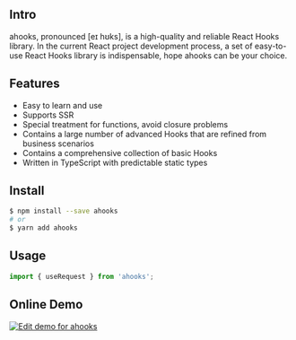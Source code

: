 ## Intro

ahooks, pronounced [eɪ hʊks], is a high-quality and reliable React Hooks library. In the current React project development process, a set of easy-to-use React Hooks library is indispensable, hope ahooks can be your choice.

## Features

- Easy to learn and use
- Supports SSR
- Special treatment for functions, avoid closure problems
- Contains a large number of advanced Hooks that are refined from business scenarios
- Contains a comprehensive collection of basic Hooks
- Written in TypeScript with predictable static types

## Install

```bash
$ npm install --save ahooks
# or
$ yarn add ahooks
```

## Usage

```ts
import { useRequest } from 'ahooks';
```

## Online Demo

[![Edit demo for ahooks](https://codesandbox.io/static/img/play-codesandbox.svg)](https://codesandbox.io/s/demo-for-ahooks-forked-fg79k?file=/src/App.js)
